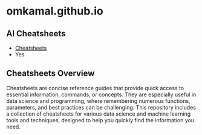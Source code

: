 # omkamal.github.io

## AI Cheatsheets
*  [Cheatsheets](index.html)
* Yes

## Cheatsheets Overview
Cheatsheets are concise reference guides that provide quick access to essential information, commands, or concepts. They are especially useful in data science and programming, where remembering numerous functions, parameters, and best practices can be challenging. This repository includes a collection of cheatsheets for various data science and machine learning tools and techniques, designed to help you quickly find the information you need.
